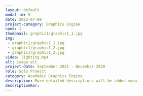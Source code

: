 ```yaml
---
layout: default
modal-id: 5
date: 2023-07-08
project-category: Graphics Engine
name: 1
thumbnail: graphic1/graphic1_1.jpg
img: 
 - graphic1/graphic1_1.jpg
 - graphic1/graphic1_2.jpg
 - graphic1/graphic1_3.jpg
video: lighting.mp4
alt: image-alt
project-date: September 2021 - November 2020
role: Solo Proejct
category: Academic Graphics Engine
description: More detailed descriptions will be added soon.
descriptionKor: 
---
```

